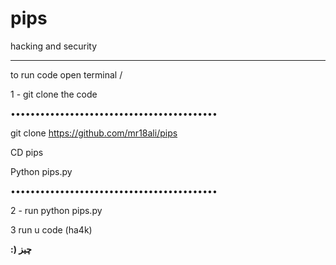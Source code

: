 # pips
hacking and security
**********************************
to run code 
open terminal /


1 - git clone the code 

••••••••••••••••••••••••••••••••••••••••••


git clone https://github.com/mr18ali/pips


CD pips


Python pips.py


••••••••••••••••••••••••••••••••••••••••••

2 - run python pips.py


3 run u code (ha4k)


 


**:) چیز**
